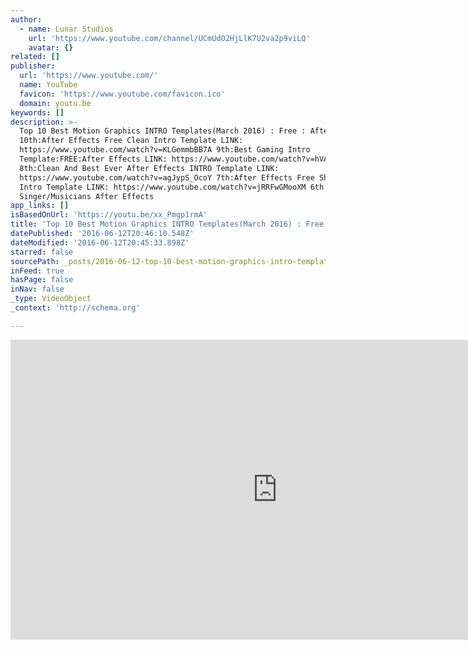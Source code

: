 ```yaml
---
author:
  - name: Lunar Studios
    url: 'https://www.youtube.com/channel/UCmUdO2HjLlK7U2va2p9viLQ'
    avatar: {}
related: []
publisher:
  url: 'https://www.youtube.com/'
  name: YouTube
  favicon: 'https://www.youtube.com/favicon.ico'
  domain: youtu.be
keywords: []
description: >-
  Top 10 Best Motion Graphics INTRO Templates(March 2016) : Free : After Effects
  10th:After Effects Free Clean Intro Template LINK:
  https://www.youtube.com/watch?v=KLGemmbBB7A 9th:Best Gaming Intro
  Template:FREE:After Effects LINK: https://www.youtube.com/watch?v=hVAAGW3Tnqk
  8th:Clean And Best Ever After Effects INTRO Template LINK:
  https://www.youtube.com/watch?v=agJypS_OcoY 7th:After Effects Free Shatterize
  Intro Template LINK: https://www.youtube.com/watch?v=jRRFwGMooXM 6th:Clean
  Singer/Musicians After Effects
app_links: []
isBasedOnUrl: 'https://youtu.be/xx_Pmgp1rmA'
title: 'Top 10 Best Motion Graphics INTRO Templates(March 2016) : Free : After Effects'
datePublished: '2016-06-12T20:46:10.548Z'
dateModified: '2016-06-12T20:45:33.898Z'
starred: false
sourcePath: _posts/2016-06-12-top-10-best-motion-graphics-intro-templatesmarch-2016-fr.md
inFeed: true
hasPage: false
inNav: false
_type: VideoObject
_context: 'http://schema.org'

---
```

<iframe src="https://cdn.embedly.com/widgets/media.html?src=https%3A%2F%2Fwww.youtube.com%2Fembed%2Fxx_Pmgp1rmA%3Ffeature%3Doembed&amp;url=http%3A%2F%2Fwww.youtube.com%2Fwatch%3Fv%3Dxx_Pmgp1rmA&amp;image=https%3A%2F%2Fi.ytimg.com%2Fvi%2Fxx_Pmgp1rmA%2Fhqdefault.jpg&amp;key=b7d04c9b404c499eba89ee7072e1c4f7&amp;type=text%2Fhtml&amp;schema=youtube" width="854" height="480" scrolling="no" frameborder="0" allowfullscreen="" style=""></iframe>